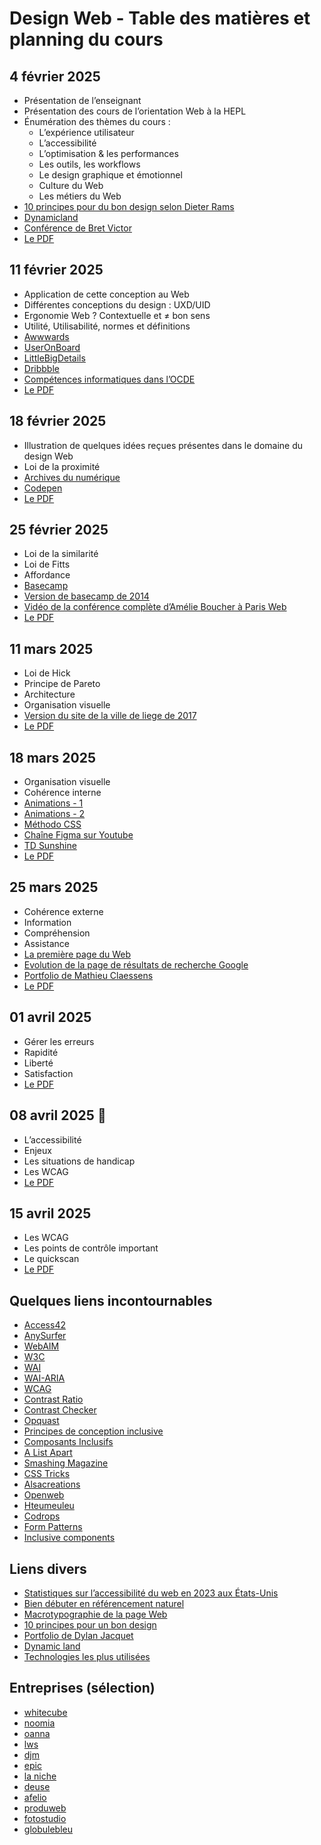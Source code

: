 # Design Web - Table des matières et planning du cours

## 4 février 2025

- Présentation de l’enseignant
- Présentation des cours de l’orientation Web à la HEPL
- Énumération des thèmes du cours :
    - L’expérience utilisateur
    - L’accessibilité
    - L’optimisation & les performances
    - Les outils, les workflows
    - Le design graphique et émotionnel
    - Culture du Web
    - Les métiers du Web
- [10 principes pour du bon design selon Dieter Rams](https://fr.wikipedia.org/wiki/Dieter_Rams)
- [Dynamicland](https://dynamicland.org/2024/Intro/)
- [Conférence de Bret Victor](http://worrydream.com/#!/LearnableProgramming)
- [Le PDF](pdfs/01.pdf)

## 11 février 2025

- Application de cette conception au Web
- Différentes conceptions du design : UXD/UID
- Ergonomie Web ? Contextuelle et ≠ bon sens
- Utilité, Utilisabilité, normes et définitions
- [Awwwards](https://www.awwwards.com)
- [UserOnBoard](https://www.useronboard.com)
- [LittleBigDetails](https://littlebigdetails.com/)
- [Dribbble](https://www.dribbble.com)
- [Compétences informatiques dans l’OCDE](https://www.nngroup.com/articles/computer-skill-levels/)
- [Le PDF](pdfs/02.pdf)

## 18 février 2025

 - Illustration de quelques idées reçues présentes dans le domaine du design Web
 - Loi de la proximité
 - [Archives du numérique](https://archive.org)
 - [Codepen](https://codepen.io)
 - [Le PDF](pdfs/03.pdf)

## 25 février 2025

  - Loi de la similarité
  - Loi de Fitts
  - Affordance
  - [Basecamp](https://basecamp.com)
  - [Version de basecamp de 2014](https://web.archive.org/web/20141101230949/https://basecamp.com/start)
  - [Vidéo de la conférence complète d’Amélie Boucher à Paris Web](https://www.dailymotion.com/video/x7o6g8)
  - [Le PDF](pdfs/04.pdf)

## 11 mars 2025

  - Loi de Hick
  - Principe de Pareto
  - Architecture
  - Organisation visuelle
  - [Version du site de la ville de liege de 2017](https://web.archive.org/web/20170606133512/http://www.liege.be)
  - [Le PDF](pdfs/05.pdf)

## 18 mars 2025

  - Organisation visuelle
  - Cohérence interne
  - [Animations - 1](https://medium.com/@stevenfabre/invisible-animation-ffa27d0b77e5)
  - [Animations - 2](https://medium.com/@michaelvillar/improve-the-payment-experience-with-animations-3d1b0a9b810e)
  - [Méthodo CSS](https://getbem.com/introduction/)
  - [Chaîne Figma sur Youtube](https://www.youtube.com/@Figma)
  - [TD Sunshine](https://www.youtube.com/@TDSunshine)
  - [Le PDF](pdfs/06.pdf)

## 25 mars 2025

- Cohérence externe
- Information
- Compréhension
- Assistance
- [La première page du Web](https://info.cern.ch)
- [Evolution de la page de résultats de recherche Google](https://fr.slideshare.net/slideshow/the-evolutionofgoogleser-psinfographic/46161265)
- [Portfolio de Mathieu Claessens](https://mathieu.claessens.pro)
- [Le PDF](pdfs/07.pdf)

## 01 avril 2025

- Gérer les erreurs
- Rapidité
- Liberté
- Satisfaction
- [Le PDF](pdfs/08.pdf)

## 08 avril 2025 🎂

- L’accessibilité
- Enjeux
- Les situations de handicap
- Les WCAG
- [Le PDF](pdfs/09.pdf)

## 15 avril 2025

- Les WCAG
- Les points de contrôle important
- Le quickscan
- [Le PDF](pdfs/10.pdf)

## Quelques liens incontournables

- [Access42](https://www.access42.net/)
- [AnySurfer](https://www.anysurfer.be/fr)
- [WebAIM](https://webaim.org/)
- [W3C](https://www.w3.org/)
- [WAI](https://www.w3.org/WAI/)
- [WAI-ARIA](https://www.w3.org/TR/wai-aria/)
- [WCAG](https://www.w3.org/TR/WCAG22/)
- [Contrast Ratio](https://contrast-ratio.com/)
- [Contrast Checker](https://webaim.org/resources/contrastchecker/)
- [Opquast](https://checklists.opquast.com/fr/assurance-qualite-web/)
- [Principes de conception inclusive](https://inclusivedesignprinciples.org/fr/)
- [Composants Inclusifs](https://inclusive-components.design/)
- [A List Apart](http://www.alistapart.com)
- [Smashing Magazine](http://www.smashingmagazine.com)
- [CSS Tricks](http://css-tricks.com)
- [Alsacreations](http://www.alsacreations.com)
- [Openweb](http://openweb.eu.org)
- [Hteumeuleu](http://www.hteumeuleu.fr)
- [Codrops](http://tympanus.net/codrops/)
- [Form Patterns](https://formdesignpatterns.com/)
- [Inclusive components](https://inclusive-components.design/)

## Liens divers

- [Statistiques sur l’accessibilité du web en 2023 aux États-Unis](https://ddiy.co/web-accessibility-statistics/)
- [Bien débuter en référencement naturel](https://developers.google.com/search/docs/fundamentals/seo-starter-guide?hl=fr)
- [Macrotypographie de la page Web](https://www.dailymotion.com/video/xfpf08)
- [10 principes pour un bon design](https://www.vitsoe.com/gb/about/good-design)
- [Portfolio de Dylan Jacquet](https://www.dylanjacquet.com)
- [Dynamic land](https://dynamicland.org)
- [Technologies les plus utilisées](https://w3techs.com/)

## Entreprises (sélection)

- [whitecube](https://whitecube.be)
- [noomia](https://noomia.be)
- [oanna](https://oanna.be)
- [lws](https://lws.be)
- [djm](https://djmdigital.be)
- [epic](https://epic.net)
- [la niche](https://laniche.net)
- [deuse](https://deuse.be)
- [afelio](https://afelio.be)
- [produweb](https://produweb.be)
- [fotostudio](https://www.fotostudio.io)
- [globulebleu](https://www.globulebleu.com/)